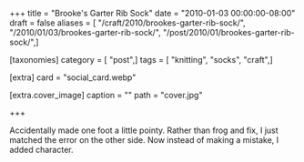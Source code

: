 +++
title = "Brooke's Garter Rib Sock"
date = "2010-01-03 00:00:00-08:00"
draft = false
aliases = [ "/craft/2010/brookes-garter-rib-sock/", "/2010/01/03/brookes-garter-rib-sock/", "/post/2010/01/brookes-garter-rib-sock/",]

[taxonomies]
category = [ "post",]
tags = [ "knitting", "socks", "craft",]

[extra]
card = "social_card.webp"

[extra.cover_image]
caption = ""
path = "cover.jpg"

+++

Accidentally made one foot a little pointy. Rather than frog and fix, I just matched the error on the other side. Now instead of making a mistake, I added character.
